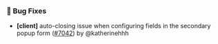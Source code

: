 ### 🐛 Bug Fixes

- **[client]** auto-closing issue when configuring fields in the secondary popup form ([#7042](https://github.com/nocobase/nocobase/pull/7042)) by @katherinehhh

